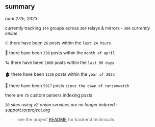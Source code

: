 
## summary
_april 27th, 2023_

currently tracking `144` groups across `260` relays & mirrors - _`106` currently online_

⏲ there have been `26` posts within the `last 24 hours`

🦈 there have been `338` posts within the `month of april`

🪐 there have been `1080` posts within the `last 90 days`

🏚 there have been `1226` posts within the `year of 2023`

🦕 there have been `5917` posts `since the dawn of ransomwatch`

there are `75` custom parsers indexing posts

_`20` sites using v2 onion services are no longer indexed - [support.torproject.org](https://support.torproject.org/onionservices/v2-deprecation/)_

> see the project [README](https://github.com/joshhighet/ransomwatch#ransomwatch--) for backend technicals
